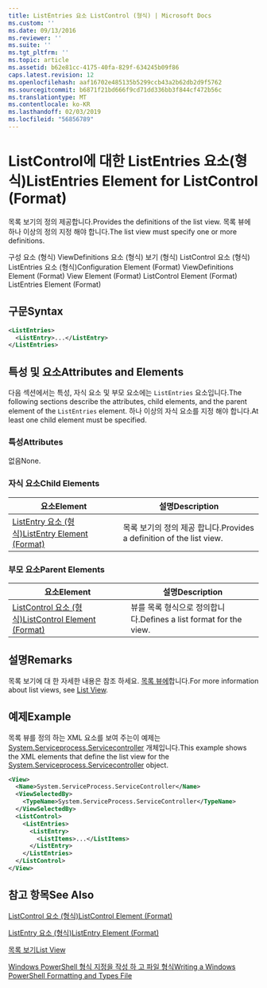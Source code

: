 ```yaml
---
title: ListEntries 요소 ListControl (형식) | Microsoft Docs
ms.custom: ''
ms.date: 09/13/2016
ms.reviewer: ''
ms.suite: ''
ms.tgt_pltfrm: ''
ms.topic: article
ms.assetid: b62e81cc-4175-40fa-829f-634245b09f86
caps.latest.revision: 12
ms.openlocfilehash: aaf16702e485135b5299ccb43a2b62db2d9f5762
ms.sourcegitcommit: b6871f21bd666f9cd71dd336bb3f844cf472b56c
ms.translationtype: MT
ms.contentlocale: ko-KR
ms.lasthandoff: 02/03/2019
ms.locfileid: "56856789"
---
```

# <a name="listentries-element-for-listcontrol-format"></a><span data-ttu-id="235b1-102">ListControl에 대한 ListEntries 요소(형식)</span><span class="sxs-lookup"><span data-stu-id="235b1-102">ListEntries Element for ListControl (Format)</span></span>

<span data-ttu-id="235b1-103">목록 보기의 정의 제공합니다.</span><span class="sxs-lookup"><span data-stu-id="235b1-103">Provides the definitions of the list view.</span></span> <span data-ttu-id="235b1-104">목록 뷰에 하나 이상의 정의 지정 해야 합니다.</span><span class="sxs-lookup"><span data-stu-id="235b1-104">The list view must specify one or more definitions.</span></span>

<span data-ttu-id="235b1-105">구성 요소 (형식) ViewDefinitions 요소 (형식) 보기 (형식) ListControl 요소 (형식) ListEntries 요소 (형식)</span><span class="sxs-lookup"><span data-stu-id="235b1-105">Configuration Element (Format) ViewDefinitions Element (Format) View Element (Format) ListControl Element (Format) ListEntries Element (Format)</span></span>

## <a name="syntax"></a><span data-ttu-id="235b1-106">구문</span><span class="sxs-lookup"><span data-stu-id="235b1-106">Syntax</span></span>

```xml
<ListEntries>
  <ListEntry>...</ListEntry>
</ListEntries>
```

## <a name="attributes-and-elements"></a><span data-ttu-id="235b1-107">특성 및 요소</span><span class="sxs-lookup"><span data-stu-id="235b1-107">Attributes and Elements</span></span>

<span data-ttu-id="235b1-108">다음 섹션에서는 특성, 자식 요소 및 부모 요소에는 `ListEntries` 요소입니다.</span><span class="sxs-lookup"><span data-stu-id="235b1-108">The following sections describe the attributes, child elements, and the parent element of the `ListEntries` element.</span></span> <span data-ttu-id="235b1-109">하나 이상의 자식 요소를 지정 해야 합니다.</span><span class="sxs-lookup"><span data-stu-id="235b1-109">At least one child element must be specified.</span></span>

### <a name="attributes"></a><span data-ttu-id="235b1-110">특성</span><span class="sxs-lookup"><span data-stu-id="235b1-110">Attributes</span></span>

<span data-ttu-id="235b1-111">없음</span><span class="sxs-lookup"><span data-stu-id="235b1-111">None.</span></span>

### <a name="child-elements"></a><span data-ttu-id="235b1-112">자식 요소</span><span class="sxs-lookup"><span data-stu-id="235b1-112">Child Elements</span></span>

|<span data-ttu-id="235b1-113">요소</span><span class="sxs-lookup"><span data-stu-id="235b1-113">Element</span></span>|<span data-ttu-id="235b1-114">설명</span><span class="sxs-lookup"><span data-stu-id="235b1-114">Description</span></span>|
|-------------|-----------------|
|[<span data-ttu-id="235b1-115">ListEntry 요소 (형식)</span><span class="sxs-lookup"><span data-stu-id="235b1-115">ListEntry Element (Format)</span></span>](./listentry-element-for-listcontrol-format.md)|<span data-ttu-id="235b1-116">목록 보기의 정의 제공 합니다.</span><span class="sxs-lookup"><span data-stu-id="235b1-116">Provides a definition of the list view.</span></span>|

### <a name="parent-elements"></a><span data-ttu-id="235b1-117">부모 요소</span><span class="sxs-lookup"><span data-stu-id="235b1-117">Parent Elements</span></span>

|<span data-ttu-id="235b1-118">요소</span><span class="sxs-lookup"><span data-stu-id="235b1-118">Element</span></span>|<span data-ttu-id="235b1-119">설명</span><span class="sxs-lookup"><span data-stu-id="235b1-119">Description</span></span>|
|-------------|-----------------|
|[<span data-ttu-id="235b1-120">ListControl 요소 (형식)</span><span class="sxs-lookup"><span data-stu-id="235b1-120">ListControl Element (Format)</span></span>](./listcontrol-element-format.md)|<span data-ttu-id="235b1-121">뷰를 목록 형식으로 정의합니다.</span><span class="sxs-lookup"><span data-stu-id="235b1-121">Defines a list format for the view.</span></span>|

## <a name="remarks"></a><span data-ttu-id="235b1-122">설명</span><span class="sxs-lookup"><span data-stu-id="235b1-122">Remarks</span></span>

<span data-ttu-id="235b1-123">목록 보기에 대 한 자세한 내용은 참조 하세요. [목록 뷰에](./creating-a-list-view.md)합니다.</span><span class="sxs-lookup"><span data-stu-id="235b1-123">For more information about list views, see [List View](./creating-a-list-view.md).</span></span>

## <a name="example"></a><span data-ttu-id="235b1-124">예제</span><span class="sxs-lookup"><span data-stu-id="235b1-124">Example</span></span>

<span data-ttu-id="235b1-125">목록 뷰를 정의 하는 XML 요소를 보여 주는이 예제는 [System.Serviceprocess.Servicecontroller](/dotnet/api/System.ServiceProcess.ServiceController) 개체입니다.</span><span class="sxs-lookup"><span data-stu-id="235b1-125">This example shows the XML elements that define the list view for the [System.Serviceprocess.Servicecontroller](/dotnet/api/System.ServiceProcess.ServiceController) object.</span></span>

```xml
<View>
  <Name>System.ServiceProcess.ServiceController</Name>
  <ViewSelectedBy>
    <TypeName>System.ServiceProcess.ServiceController</TypeName>
  </ViewSelectedBy>
  <ListControl>
    <ListEntries>
      <ListEntry>
        <ListItems>...</ListItems>
      </ListEntry>
    </ListEntries>
  </ListControl>
</View>
```

## <a name="see-also"></a><span data-ttu-id="235b1-126">참고 항목</span><span class="sxs-lookup"><span data-stu-id="235b1-126">See Also</span></span>

[<span data-ttu-id="235b1-127">ListControl 요소 (형식)</span><span class="sxs-lookup"><span data-stu-id="235b1-127">ListControl Element (Format)</span></span>](./listcontrol-element-format.md)

[<span data-ttu-id="235b1-128">ListEntry 요소 (형식)</span><span class="sxs-lookup"><span data-stu-id="235b1-128">ListEntry Element (Format)</span></span>](./listentry-element-for-listcontrol-format.md)

[<span data-ttu-id="235b1-129">목록 보기</span><span class="sxs-lookup"><span data-stu-id="235b1-129">List View</span></span>](./creating-a-list-view.md)

[<span data-ttu-id="235b1-130">Windows PowerShell 형식 지정을 작성 하 고 파일 형식</span><span class="sxs-lookup"><span data-stu-id="235b1-130">Writing a Windows PowerShell Formatting and Types File</span></span>](./writing-a-powershell-formatting-file.md)
